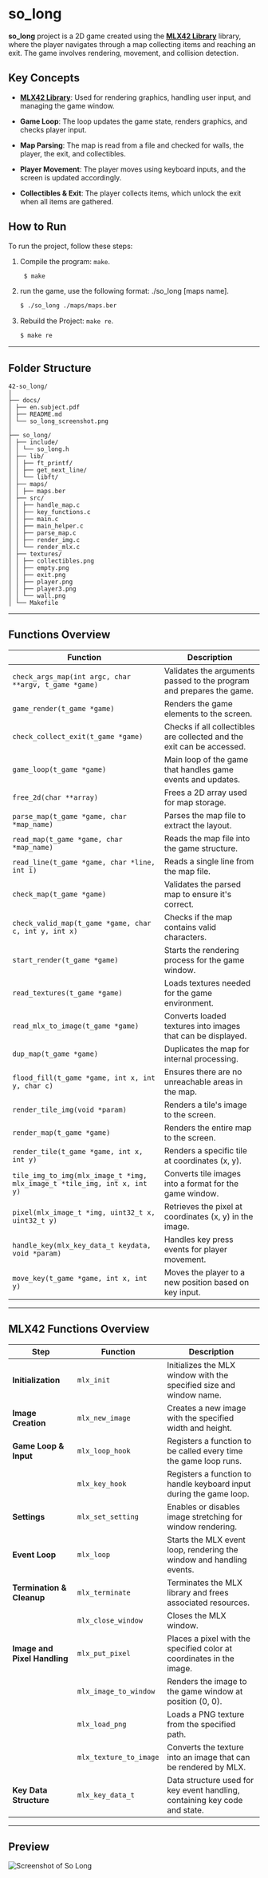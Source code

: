 # **so_long**
**so_long** project is a 2D game created using the **[MLX42 Library](https://github.com/codam-coding-college/MLX42)** library, where the player navigates through a map collecting items and reaching an exit. 
The game involves rendering, movement, and collision detection.

## **Key Concepts**

- **[MLX42 Library](https://github.com/codam-coding-college/MLX42)**: Used for rendering graphics, handling user input, and managing the game window.

- **Game Loop**: The loop updates the game state, renders graphics, and checks player input.

- **Map Parsing**: The map is read from a file and checked for walls, the player, the exit, and collectibles.

- **Player Movement**: The player moves using keyboard inputs, and the screen is updated accordingly.

- **Collectibles & Exit**: The player collects items, which unlock the exit when all items are gathered.


## How to Run

To run the project, follow these steps:

1. Compile the program: `make`.
   ```bash
    $ make
    ```
2.  run the game, use the following format: ./so_long [maps name].
    ```bash
    $ ./so_long ./maps/maps.ber
    ```
3. Rebuild the Project: `make re`.
    ```bash
    $ make re
    ```

---

## Folder Structure
```
42-so_long/
│
├── docs/
│ ├── en.subject.pdf
│ ├── README.md
│ └── so_long_screenshot.png
│
├── so_long/
│ ├── include/
│ │ └── so_long.h
│ ├── lib/
│ │ ├── ft_printf/
│ │ ├── get_next_line/
│ │ └── libft/
│ ├── maps/
│ │ ├── maps.ber
│ ├── src/
│ │ ├── handle_map.c
│ │ ├── key_functions.c
│ │ ├── main.c
│ │ ├── main_helper.c
│ │ ├── parse_map.c
│ │ ├── render_img.c
│ │ └── render_mlx.c
│ ├── textures/
│ │ ├── collectibles.png
│ │ ├── empty.png
│ │ ├── exit.png
│ │ ├── player.png
│ │ ├── player3.png
│ │ └── wall.png
│ └── Makefile
```

---

## **Functions Overview**

| **Function**                            | **Description** |
|-----------------------------------------|-----------------|
| `check_args_map(int argc, char **argv, t_game *game)` | Validates the arguments passed to the program and prepares the game. |
| `game_render(t_game *game)`             | Renders the game elements to the screen. |
| `check_collect_exit(t_game *game)`      | Checks if all collectibles are collected and the exit can be accessed. |
| `game_loop(t_game *game)`               | Main loop of the game that handles game events and updates. |
| `free_2d(char **array)`                 | Frees a 2D array used for map storage. |
| `parse_map(t_game *game, char *map_name)` | Parses the map file to extract the layout. |
| `read_map(t_game *game, char *map_name)` | Reads the map file into the game structure. |
| `read_line(t_game *game, char *line, int i)` | Reads a single line from the map file. |
| `check_map(t_game *game)`               | Validates the parsed map to ensure it's correct. |
| `check_valid_map(t_game *game, char c, int y, int x)` | Checks if the map contains valid characters. |
| `start_render(t_game *game)`            | Starts the rendering process for the game window. |
| `read_textures(t_game *game)`           | Loads textures needed for the game environment. |
| `read_mlx_to_image(t_game *game)`      | Converts loaded textures into images that can be displayed. |
| `dup_map(t_game *game)`                 | Duplicates the map for internal processing. |
| `flood_fill(t_game *game, int x, int y, char c)` | Ensures there are no unreachable areas in the map. |
| `render_tile_img(void *param)`          | Renders a tile's image to the screen. |
| `render_map(t_game *game)`              | Renders the entire map to the screen. |
| `render_tile(t_game *game, int x, int y)` | Renders a specific tile at coordinates (x, y). |
| `tile_img_to_img(mlx_image_t *img, mlx_image_t *tile_img, int x, int y)` | Converts tile images into a format for the game window. |
| `pixel(mlx_image_t *img, uint32_t x, uint32_t y)` | Retrieves the pixel at coordinates (x, y) in the image. |
| `handle_key(mlx_key_data_t keydata, void *param)` | Handles key press events for player movement. |
| `move_key(t_game *game, int x, int y)`  | Moves the player to a new position based on key input. |

---

## **MLX42 Functions Overview**

| **Step**                   | **Function**                | **Description**                                                                 |
|----------------------------|-----------------------------|---------------------------------------------------------------------------------|
| **Initialization**       | `mlx_init`                  | Initializes the MLX window with the specified size and window name.             |
| **Image Creation**       | `mlx_new_image`             | Creates a new image with the specified width and height.                        |
| **Game Loop & Input**    | `mlx_loop_hook`             | Registers a function to be called every time the game loop runs.                |
|                            | `mlx_key_hook`              | Registers a function to handle keyboard input during the game loop.             |
| **Settings**             | `mlx_set_setting`           | Enables or disables image stretching for window rendering.                      |
| **Event Loop**           | `mlx_loop`                  | Starts the MLX event loop, rendering the window and handling events.            |
| **Termination & Cleanup**| `mlx_terminate`             | Terminates the MLX library and frees associated resources.                      |
|                            | `mlx_close_window`          | Closes the MLX window.                                                         |
| **Image and Pixel Handling** | `mlx_put_pixel`          | Places a pixel with the specified color at coordinates in the image.            |
|                            | `mlx_image_to_window`       | Renders the image to the game window at position (0, 0).                        |
|                            | `mlx_load_png`              | Loads a PNG texture from the specified path.                                    |
|                            | `mlx_texture_to_image`      | Converts the texture into an image that can be rendered by MLX.                 |
| **Key Data Structure**      | `mlx_key_data_t`            | Data structure used for key event handling, containing key code and state.     |

---

## Preview
![Screenshot of So Long](https://raw.githubusercontent.com/nabilac27/42-so_long/main/docs/so_long_screenshot.png)

